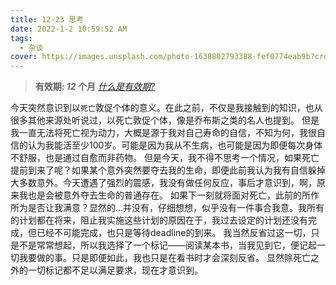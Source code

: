 ```yaml
---
title: 12-23 思考
date: 2022-1-2 10:59:52 AM
tags:
  - 杂谈
cover: https://images.unsplash.com/photo-1638802793388-fef0774eab9b?crop=entropy&cs=tinysrgb&fit=max&fm=jpg&ixid=Mnw0NTI1NXwwfDF8cmFuZG9tfHx8fHx8fHx8MTY0MTA5MjM5NA&ixlib=rb-1.2.1&q=80&w=1080
---
```


> **有效期: *12* 个月**  *[什么是有效期?](https://blog.timvel.com/2020/12/28/12-28-2020-a-description-of-the-validity-period/)*

今天突然意识到以`死亡`敦促个体的意义。在此之前，不仅是我接触到的知识，也从很多其他来源处听说过，以死亡敦促个体，像是乔布斯之类的名人也提到。
但是我一直无法将死亡视为动力，大概是源于我对自己寿命的自信，不知为何，我很自信的认为我能活至少100岁。可能是因为我从不生病，也可能是因为即便每次身体不舒服，也是通过自愈而非药物。
但是今天，我不得不思考一个情况，如果死亡提前到来了呢？如果某个意外突然要夺去我的生命，即便此前我认为我有自信躲掉大多数意外。今天遭遇了强烈的震感，我没有做任何反应，事后才意识到，啊，原来我也是会被意外夺去生命的普通存在。
如果下一刻就将面对死亡，此前的所作所为是否让我满意？显然的…并没有，仔细想想，似乎没有一件事合我意。我所有的计划都在将来，阻止我实施这些计划的原因在于，我过去设定的计划还没有完成，但已经不可能完成，也只是等待deadline的到来。
我当然反省过这一切，只是不是常常想起，所以我选择了一个标记——阅读某本书，当我见到它，便记起一切我要做的事。只是即便如此，我也只是在看书时才会深刻反省。
显然除死亡之外的一切标记都不足以满足要求，现在才意识到。